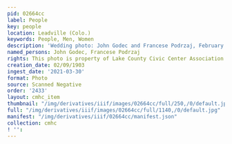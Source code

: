 ```yaml
---
pid: 02664cc
label: People
key: people
location: Leadville (Colo.)
keywords: People, Men, Women
description: 'Wedding photo: John Godec and Francese Podrzaj, February 9, 1903 (Boynton)'
named_persons: John Godec, Francese Podrzaj
rights: This photo is property of Lake County Civic Center Association.
creation_date: 02/09/1903
ingest_date: '2021-03-30'
format: Photo
source: Scanned Negative
order: '2433'
layout: cmhc_item
thumbnail: "/img/derivatives/iiif/images/02664cc/full/250,/0/default.jpg"
full: "/img/derivatives/iiif/images/02664cc/full/1140,/0/default.jpg"
manifest: "/img/derivatives/iiif/02664cc/manifest.json"
collection: cmhc
! '': 
---
```

